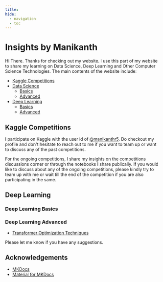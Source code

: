 ```yaml
---
title: 
hide:
  - navigation
  - toc
---
```


# Insights by Manikanth
Hi There. Thanks for checking out my website. I use this part of my website to share my learning on Data Science, Deep Learning and Other Computer Science Technologies. The main contents of the website include:

- [Kaggle Competitions](/kaggle/)
- [Data Science](/data-science/)
    * [Basics](/data-science/basics/)
    * [Advanced](/data-science/advanced/)
- [Deep Learning](/deep-learning/)
    * [Basics](/deep-learning/basics/)
    * [Advanced](/deep-learning/advanced/)

## Kaggle Competitions
I participate on Kaggle with the user id of <a href="https://kaggle.com/manikanthr5/" target="_blank" label="Manikanth Reddy on Kaggle">@manikanthr5</a>. Do checkout my profile and don't hesitate to reach out to me if you want to team up or want to discuss any of the past competitions. 

For the ongoing competitions, I share my insights on the competitions discussions corner or through the notebooks I share publically. If you would like to discuss about any of the ongoing competitions, please kindly try to team up with me or wait till the end of the competition if you are also participating in the same. 

## Deep Learning

### Deep Learning Basics


### Deep Learning Advanced
- [Transformer Optimization Techniques](/insights/deep-learning/advanced/transformer-optimization-techniques/)


Please let me know if you have any suggestions.

## Acknowledgements
- <a href="https://www.mkdocs.org/" target="_blank" title="MKDocs">MKDocs</a>
- <a href="https://squidfunk.github.io/mkdocs-material/" target="_blank" title="Material for MKDocs">Material for MKDocs</a>